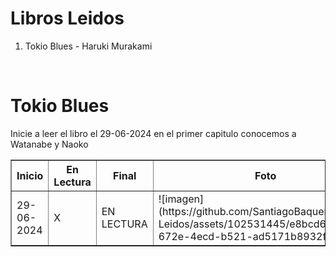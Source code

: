 # Libros Leidos

<body>
    <ol>
        <li>Tokio Blues - Haruki Murakami</li>  
    </ol>
</body>
<br>
<h1>Tokio Blues</h1>  
 <p>Inicie a leer el libro el 29-06-2024 en el primer capitulo conocemos a Watanabe y Naoko</p>
<body>  
    <table border="1">
        <tr>
            <th>Inicio</th>
            <th>En Lectura</th>            
            <th>Final</th>
            <th>Foto</th>
        </tr>
        <tr>
            <td>29-06-2024</td>
             <td>X</td>
            <td>EN LECTURA</td>
            <td>![imagen](https://github.com/SantiagoBaquero/Libros-Leidos/assets/102531445/e8bcd658-672e-4ecd-b521-ad5171b8932f)
</td> 
        </tr>
    </table>
</body>
